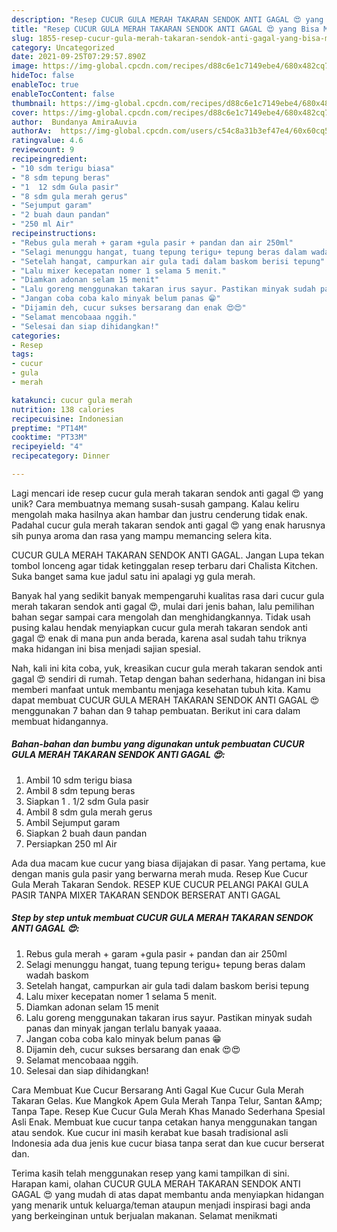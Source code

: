 ```yaml
---
description: "Resep CUCUR GULA MERAH TAKARAN SENDOK ANTI GAGAL 😍 yang Bisa Manjain Lidah"
title: "Resep CUCUR GULA MERAH TAKARAN SENDOK ANTI GAGAL 😍 yang Bisa Manjain Lidah"
slug: 1855-resep-cucur-gula-merah-takaran-sendok-anti-gagal-yang-bisa-manjain-lidah
category: Uncategorized
date: 2021-09-25T07:29:57.890Z
image: https://img-global.cpcdn.com/recipes/d88c6e1c7149ebe4/680x482cq70/cucur-gula-merah-takaran-sendok-anti-gagal-foto-resep-utama.jpg
hideToc: false
enableToc: true
enableTocContent: false
thumbnail: https://img-global.cpcdn.com/recipes/d88c6e1c7149ebe4/680x482cq70/cucur-gula-merah-takaran-sendok-anti-gagal-foto-resep-utama.jpg
cover: https://img-global.cpcdn.com/recipes/d88c6e1c7149ebe4/680x482cq70/cucur-gula-merah-takaran-sendok-anti-gagal-foto-resep-utama.jpg
author:  Bundanya AmiraAuvia
authorAv:  https://img-global.cpcdn.com/users/c54c8a31b3ef47e4/60x60cq50/avatar.jpg
ratingvalue: 4.6
reviewcount: 9
recipeingredient:
- "10 sdm terigu biasa"
- "8 sdm tepung beras"
- "1  12 sdm Gula pasir"
- "8 sdm gula merah gerus"
- "Sejumput garam"
- "2 buah daun pandan"
- "250 ml Air"
recipeinstructions:
- "Rebus gula merah + garam +gula pasir + pandan dan air 250ml"
- "Selagi menunggu hangat, tuang tepung terigu+ tepung beras dalam wadah baskom"
- "Setelah hangat, campurkan air gula tadi dalam baskom berisi tepung"
- "Lalu mixer kecepatan nomer 1 selama 5 menit."
- "Diamkan adonan selam 15 menit"
- "Lalu goreng menggunakan takaran irus sayur. Pastikan minyak sudah panas dan minyak jangan terlalu banyak yaaaa."
- "Jangan coba coba kalo minyak belum panas 😁"
- "Dijamin deh, cucur sukses bersarang dan enak 😍😍"
- "Selamat mencobaaa nggih."
- "Selesai dan siap dihidangkan!"
categories:
- Resep
tags:
- cucur
- gula
- merah

katakunci: cucur gula merah 
nutrition: 138 calories
recipecuisine: Indonesian
preptime: "PT14M"
cooktime: "PT33M"
recipeyield: "4"
recipecategory: Dinner

---
```



Lagi mencari ide resep cucur gula merah takaran sendok anti gagal 😍 yang unik? Cara membuatnya memang susah-susah gampang. Kalau keliru mengolah maka hasilnya akan hambar dan justru cenderung tidak enak. Padahal cucur gula merah takaran sendok anti gagal 😍 yang enak harusnya sih punya aroma dan rasa yang mampu memancing selera kita.


CUCUR GULA MERAH TAKARAN SENDOK ANTI GAGAL. Jangan Lupa tekan tombol lonceng agar tidak ketinggalan resep terbaru dari Chalista Kitchen. Suka banget sama kue jadul satu ini apalagi yg gula merah.

Banyak hal yang sedikit banyak mempengaruhi kualitas rasa dari cucur gula merah takaran sendok anti gagal 😍, mulai dari jenis bahan, lalu pemilihan bahan segar sampai cara mengolah dan menghidangkannya. Tidak usah pusing kalau hendak menyiapkan cucur gula merah takaran sendok anti gagal 😍 enak di mana pun anda berada, karena asal sudah tahu triknya maka hidangan ini bisa menjadi sajian spesial.


Nah, kali ini kita coba, yuk, kreasikan cucur gula merah takaran sendok anti gagal 😍 sendiri di rumah. Tetap dengan bahan sederhana, hidangan ini bisa memberi manfaat untuk membantu menjaga kesehatan tubuh kita. Kamu dapat membuat CUCUR GULA MERAH TAKARAN SENDOK ANTI GAGAL 😍 menggunakan 7 bahan dan 9 tahap pembuatan. Berikut ini cara dalam membuat hidangannya.

<!--inarticleads1-->

##### Bahan-bahan dan bumbu yang digunakan untuk pembuatan CUCUR GULA MERAH TAKARAN SENDOK ANTI GAGAL 😍:

1. Ambil 10 sdm terigu biasa
1. Ambil 8 sdm tepung beras
1. Siapkan 1 . 1/2 sdm Gula pasir
1. Ambil 8 sdm gula merah gerus
1. Ambil Sejumput garam
1. Siapkan 2 buah daun pandan
1. Persiapkan 250 ml Air


Ada dua macam kue cucur yang biasa dijajakan di pasar. Yang pertama, kue dengan manis gula pasir yang berwarna merah muda. Resep Kue Cucur Gula Merah Takaran Sendok. RESEP KUE CUCUR PELANGI PAKAI GULA PASIR TANPA MIXER TAKARAN SENDOK BERSERAT ANTI GAGAL 

<!--inarticleads2-->

##### Step by step untuk membuat CUCUR GULA MERAH TAKARAN SENDOK ANTI GAGAL 😍:

1. Rebus gula merah + garam +gula pasir + pandan dan air 250ml
1. Selagi menunggu hangat, tuang tepung terigu+ tepung beras dalam wadah baskom
1. Setelah hangat, campurkan air gula tadi dalam baskom berisi tepung
1. Lalu mixer kecepatan nomer 1 selama 5 menit.
1. Diamkan adonan selam 15 menit
1. Lalu goreng menggunakan takaran irus sayur. Pastikan minyak sudah panas dan minyak jangan terlalu banyak yaaaa.
1. Jangan coba coba kalo minyak belum panas 😁
1. Dijamin deh, cucur sukses bersarang dan enak 😍😍
1. Selamat mencobaaa nggih.
1. Selesai dan siap dihidangkan!

Cara Membuat Kue Cucur Bersarang Anti Gagal Kue Cucur Gula Merah Takaran Gelas. Kue Mangkok Apem Gula Merah Tanpa Telur, Santan &amp;Amp; Tanpa Tape. Resep Kue Cucur Gula Merah Khas Manado Sederhana Spesial Asli Enak. Membuat kue cucur tanpa cetakan hanya menggunakan tangan atau sendok. Kue cucur ini masih kerabat kue basah tradisional asli Indonesia ada dua jenis kue cucur biasa tanpa serat dan kue cucur berserat dan. 

Terima kasih telah menggunakan resep yang kami tampilkan di sini. Harapan kami, olahan CUCUR GULA MERAH TAKARAN SENDOK ANTI GAGAL 😍 yang mudah di atas dapat membantu anda menyiapkan hidangan yang menarik untuk keluarga/teman ataupun menjadi inspirasi bagi anda yang berkeinginan untuk berjualan makanan. Selamat menikmati
